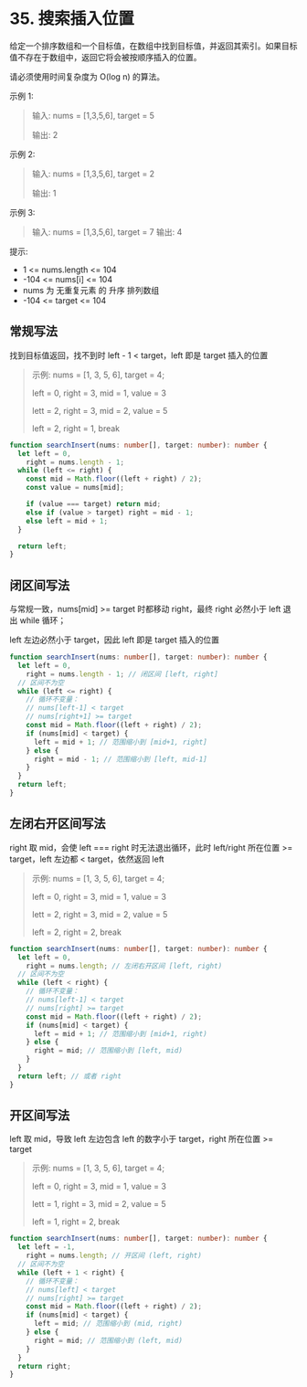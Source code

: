 # 35. 搜索插入位置

给定一个排序数组和一个目标值，在数组中找到目标值，并返回其索引。如果目标值不存在于数组中，返回它将会被按顺序插入的位置。

请必须使用时间复杂度为 O(log n) 的算法。

示例 1:

> 输入: nums = [1,3,5,6], target = 5
>
> 输出: 2

示例 2:

> 输入: nums = [1,3,5,6], target = 2
>
> 输出: 1

示例 3:

> 输入: nums = [1,3,5,6], target = 7
> 输出: 4

提示:

- 1 <= nums.length <= 104
- -104 <= nums[i] <= 104
- nums 为 无重复元素 的 升序 排列数组
- -104 <= target <= 104

## 常规写法

找到目标值返回，找不到时 left - 1 < target，left 即是 target 插入的位置

> 示例: nums = [1, 3, 5, 6], target = 4;
>
> left = 0, right = 3, mid = 1, value = 3
>
> lett = 2, right = 3, mid = 2, value = 5
>
> left = 2, right = 1, break

```ts
function searchInsert(nums: number[], target: number): number {
  let left = 0,
    right = nums.length - 1;
  while (left <= right) {
    const mid = Math.floor((left + right) / 2);
    const value = nums[mid];

    if (value === target) return mid;
    else if (value > target) right = mid - 1;
    else left = mid + 1;
  }

  return left;
}
```

## 闭区间写法

与常规一致，nums[mid] >= target 时都移动 right，最终 right 必然小于 left 退出 while 循环；

left 左边必然小于 target，因此 left 即是 target 插入的位置

```ts
function searchInsert(nums: number[], target: number): number {
  let left = 0,
    right = nums.length - 1; // 闭区间 [left, right]
  // 区间不为空
  while (left <= right) {
    // 循环不变量：
    // nums[left-1] < target
    // nums[right+1] >= target
    const mid = Math.floor((left + right) / 2);
    if (nums[mid] < target) {
      left = mid + 1; // 范围缩小到 [mid+1, right]
    } else {
      right = mid - 1; // 范围缩小到 [left, mid-1]
    }
  }
  return left;
}
```

## 左闭右开区间写法

right 取 mid，会使 left === right 时无法退出循环，此时 left/right 所在位置 >= target，left 左边都 < target，依然返回 left

> 示例: nums = [1, 3, 5, 6], target = 4;
>
> left = 0, right = 3, mid = 1, value = 3
>
> lett = 2, right = 3, mid = 2, value = 5
>
> left = 2, right = 2, break

```ts
function searchInsert(nums: number[], target: number): number {
  let left = 0,
    right = nums.length; // 左闭右开区间 [left, right)
  // 区间不为空
  while (left < right) {
    // 循环不变量：
    // nums[left-1] < target
    // nums[right] >= target
    const mid = Math.floor((left + right) / 2);
    if (nums[mid] < target) {
      left = mid + 1; // 范围缩小到 [mid+1, right)
    } else {
      right = mid; // 范围缩小到 [left, mid)
    }
  }
  return left; // 或者 right
}
```

## 开区间写法

left 取 mid，导致 left 左边包含 left 的数字小于 target，right 所在位置 >= target

> 示例: nums = [1, 3, 5, 6], target = 4;
>
> left = 0, right = 3, mid = 1, value = 3
>
> lett = 1, right = 3, mid = 2, value = 5
>
> left = 1, right = 2, break

```ts
function searchInsert(nums: number[], target: number): number {
  let left = -1,
    right = nums.length; // 开区间 (left, right)
  // 区间不为空
  while (left + 1 < right) {
    // 循环不变量：
    // nums[left] < target
    // nums[right] >= target
    const mid = Math.floor((left + right) / 2);
    if (nums[mid] < target) {
      left = mid; // 范围缩小到 (mid, right)
    } else {
      right = mid; // 范围缩小到 (left, mid)
    }
  }
  return right;
}
```
